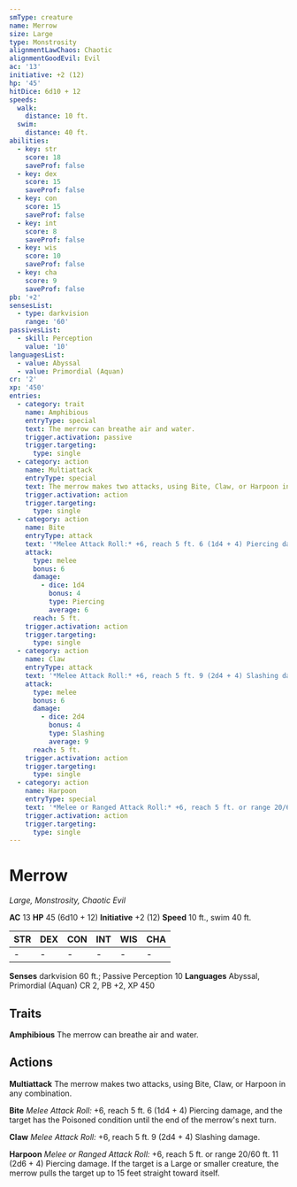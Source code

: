```yaml
---
smType: creature
name: Merrow
size: Large
type: Monstrosity
alignmentLawChaos: Chaotic
alignmentGoodEvil: Evil
ac: '13'
initiative: +2 (12)
hp: '45'
hitDice: 6d10 + 12
speeds:
  walk:
    distance: 10 ft.
  swim:
    distance: 40 ft.
abilities:
  - key: str
    score: 18
    saveProf: false
  - key: dex
    score: 15
    saveProf: false
  - key: con
    score: 15
    saveProf: false
  - key: int
    score: 8
    saveProf: false
  - key: wis
    score: 10
    saveProf: false
  - key: cha
    score: 9
    saveProf: false
pb: '+2'
sensesList:
  - type: darkvision
    range: '60'
passivesList:
  - skill: Perception
    value: '10'
languagesList:
  - value: Abyssal
  - value: Primordial (Aquan)
cr: '2'
xp: '450'
entries:
  - category: trait
    name: Amphibious
    entryType: special
    text: The merrow can breathe air and water.
    trigger.activation: passive
    trigger.targeting:
      type: single
  - category: action
    name: Multiattack
    entryType: special
    text: The merrow makes two attacks, using Bite, Claw, or Harpoon in any combination.
    trigger.activation: action
    trigger.targeting:
      type: single
  - category: action
    name: Bite
    entryType: attack
    text: '*Melee Attack Roll:* +6, reach 5 ft. 6 (1d4 + 4) Piercing damage, and the target has the Poisoned condition until the end of the merrow''s next turn.'
    attack:
      type: melee
      bonus: 6
      damage:
        - dice: 1d4
          bonus: 4
          type: Piercing
          average: 6
      reach: 5 ft.
    trigger.activation: action
    trigger.targeting:
      type: single
  - category: action
    name: Claw
    entryType: attack
    text: '*Melee Attack Roll:* +6, reach 5 ft. 9 (2d4 + 4) Slashing damage.'
    attack:
      type: melee
      bonus: 6
      damage:
        - dice: 2d4
          bonus: 4
          type: Slashing
          average: 9
      reach: 5 ft.
    trigger.activation: action
    trigger.targeting:
      type: single
  - category: action
    name: Harpoon
    entryType: special
    text: '*Melee or Ranged Attack Roll:* +6, reach 5 ft. or range 20/60 ft. 11 (2d6 + 4) Piercing damage. If the target is a Large or smaller creature, the merrow pulls the target up to 15 feet straight toward itself.'
    trigger.activation: action
    trigger.targeting:
      type: single
---
```


# Merrow
*Large, Monstrosity, Chaotic Evil*

**AC** 13
**HP** 45 (6d10 + 12)
**Initiative** +2 (12)
**Speed** 10 ft., swim 40 ft.

| STR | DEX | CON | INT | WIS | CHA |
| --- | --- | --- | --- | --- | --- |
| - | - | - | - | - | - |

**Senses** darkvision 60 ft.; Passive Perception 10
**Languages** Abyssal, Primordial (Aquan)
CR 2, PB +2, XP 450

## Traits

**Amphibious**
The merrow can breathe air and water.

## Actions

**Multiattack**
The merrow makes two attacks, using Bite, Claw, or Harpoon in any combination.

**Bite**
*Melee Attack Roll:* +6, reach 5 ft. 6 (1d4 + 4) Piercing damage, and the target has the Poisoned condition until the end of the merrow's next turn.

**Claw**
*Melee Attack Roll:* +6, reach 5 ft. 9 (2d4 + 4) Slashing damage.

**Harpoon**
*Melee or Ranged Attack Roll:* +6, reach 5 ft. or range 20/60 ft. 11 (2d6 + 4) Piercing damage. If the target is a Large or smaller creature, the merrow pulls the target up to 15 feet straight toward itself.

